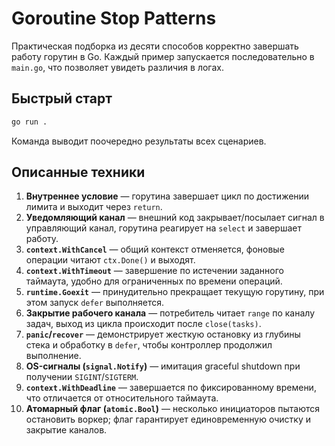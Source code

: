 # Goroutine Stop Patterns

Практическая подборка из десяти способов корректно завершать работу горутин в Go. Каждый пример запускается последовательно в `main.go`, что позволяет увидеть различия в логах.

## Быстрый старт

```bash
go run .
```

Команда выводит поочередно результаты всех сценариев.

## Описанные техники

1. **Внутреннее условие** — горутина завершает цикл по достижении лимита и выходит через `return`.
2. **Уведомляющий канал** — внешний код закрывает/посылает сигнал в управляющий канал, горутина реагирует на `select` и завершает работу.
3. **`context.WithCancel`** — общий контекст отменяется, фоновые операции читают `ctx.Done()` и выходят.
4. **`context.WithTimeout`** — завершение по истечении заданного таймаута, удобно для ограниченных по времени операций.
5. **`runtime.Goexit`** — принудительно прекращает текущую горутину, при этом запуск `defer` выполняется.
6. **Закрытие рабочего канала** — потребитель читает `range` по каналу задач, выход из цикла происходит после `close(tasks)`.
7. **`panic`/`recover`** — демонстрирует жесткую остановку из глубины стека и обработку в `defer`, чтобы контроллер продолжил выполнение.
8. **OS-сигналы (`signal.Notify`)** — имитация graceful shutdown при получении `SIGINT`/`SIGTERM`.
9. **`context.WithDeadline`** — завершается по фиксированному времени, что отличается от относительного таймаута.
10. **Атомарный флаг (`atomic.Bool`)** — несколько инициаторов пытаются остановить воркер; флаг гарантирует единовременную очистку и закрытие каналов.
